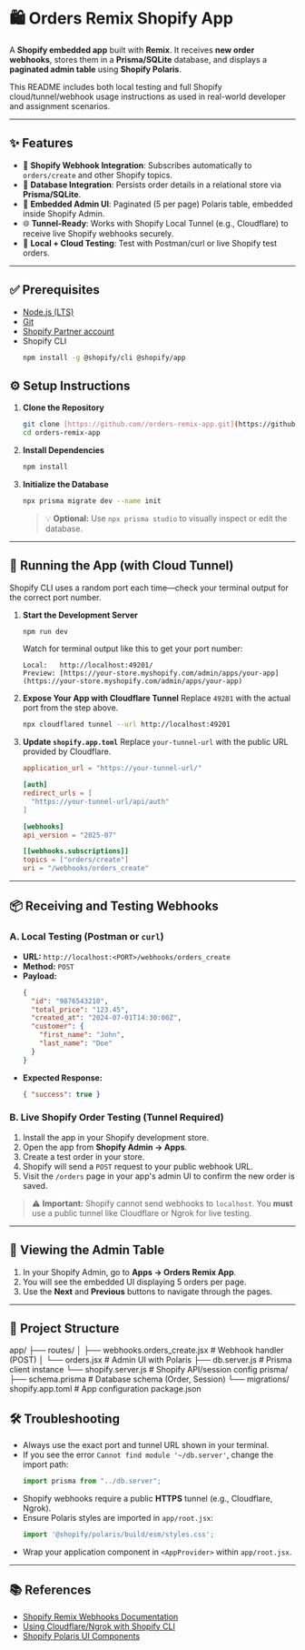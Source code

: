 # 🛍️ Orders Remix Shopify App

A **Shopify embedded app** built with **Remix**. It receives **new order webhooks**, stores them in a **Prisma/SQLite** database, and displays a **paginated admin table** using **Shopify Polaris**.

This README includes both local testing and full Shopify cloud/tunnel/webhook usage instructions as used in real-world developer and assignment scenarios.

---

## ✨ Features

- 🔔 **Shopify Webhook Integration**: Subscribes automatically to `orders/create` and other Shopify topics.
- 💾 **Database Integration**: Persists order details in a relational store via **Prisma/SQLite**.
- 🧭 **Embedded Admin UI**: Paginated (5 per page) Polaris table, embedded inside Shopify Admin.
- 🌐 **Tunnel-Ready**: Works with Shopify Local Tunnel (e.g., Cloudflare) to receive live Shopify webhooks securely.
- 🧪 **Local + Cloud Testing**: Test with Postman/curl or live Shopify test orders.

---

## ✅ Prerequisites

- [Node.js (LTS)](https://nodejs.org/)
- [Git](https://git-scm.com/)
- [Shopify Partner account](https://partners.shopify.com/)
- Shopify CLI  
  ```bash
  npm install -g @shopify/cli @shopify/app


## ⚙️ Setup Instructions

1.  **Clone the Repository**
    ```bash
    git clone [https://github.com//orders-remix-app.git](https://github.com//orders-remix-app.git)
    cd orders-remix-app
    ```

2.  **Install Dependencies**
    ```bash
    npm install
    ```

3.  **Initialize the Database**
    ```bash
    npx prisma migrate dev --name init
    ```
    > 💡 **Optional:** Use `npx prisma studio` to visually inspect or edit the database.

---

## 🚀 Running the App (with Cloud Tunnel)

Shopify CLI uses a random port each time—check your terminal output for the correct port number.

1.  **Start the Development Server**
    ```bash
    npm run dev
    ```
    Watch for terminal output like this to get your port number:
    ```
    Local:   http://localhost:49201/
    Preview: [https://your-store.myshopify.com/admin/apps/your-app](https://your-store.myshopify.com/admin/apps/your-app)
    ```

2.  **Expose Your App with Cloudflare Tunnel**
    Replace `49201` with the actual port from the step above.
    ```bash
    npx cloudflared tunnel --url http://localhost:49201
    ```

3.  **Update `shopify.app.toml`**
    Replace `your-tunnel-url` with the public URL provided by Cloudflare.
    ```toml
    application_url = "https://your-tunnel-url/"

    [auth]
    redirect_urls = [
      "https://your-tunnel-url/api/auth"
    ]

    [webhooks]
    api_version = "2025-07"

    [[webhooks.subscriptions]]
    topics = ["orders/create"]
    uri = "/webhooks/orders_create"
    ```

---

## 📦 Receiving and Testing Webhooks

### A. Local Testing (Postman or `curl`)

* **URL:** `http://localhost:<PORT>/webhooks/orders_create`
* **Method:** `POST`
* **Payload:**
    ```json
    {
      "id": "9876543210",
      "total_price": "123.45",
      "created_at": "2024-07-01T14:30:00Z",
      "customer": {
        "first_name": "John",
        "last_name": "Doe"
      }
    }
    ```
* **Expected Response:**
    ```json
    { "success": true }
    ```

### B. Live Shopify Order Testing (Tunnel Required)

1.  Install the app in your Shopify development store.
2.  Open the app from **Shopify Admin → Apps**.
3.  Create a test order in your store.
4.  Shopify will send a `POST` request to your public webhook URL.
5.  Visit the `/orders` page in your app's admin UI to confirm the new order is saved.

> ⚠️ **Important:** Shopify cannot send webhooks to `localhost`. You **must** use a public tunnel like Cloudflare or Ngrok for live testing.

---

## 🧮 Viewing the Admin Table

1.  In your Shopify Admin, go to **Apps → Orders Remix App**.
2.  You will see the embedded UI displaying 5 orders per page.
3.  Use the **Next** and **Previous** buttons to navigate through the pages.

---

## 📁 Project Structure

app/
├── routes/
│   ├── webhooks.orders_create.jsx  # Webhook handler (POST)
│   └── orders.jsx                  # Admin UI with Polaris
├── db.server.js                    # Prisma client instance
└── shopify.server.js               # Shopify API/session config
prisma/
├── schema.prisma                   # Database schema (Order, Session)
└── migrations/
shopify.app.toml                    # App configuration
package.json

## 🛠️ Troubleshooting

* Always use the exact port and tunnel URL shown in your terminal.
* If you see the error `Cannot find module '~/db.server'`, change the import path:
    ```javascript
    import prisma from "../db.server";
    ```
* Shopify webhooks require a public **HTTPS** tunnel (e.g., Cloudflare, Ngrok).
* Ensure Polaris styles are imported in `app/root.jsx`:
    ```javascript
    import '@shopify/polaris/build/esm/styles.css';
    ```
* Wrap your application component in `<AppProvider>` within `app/root.jsx`.

---

## 📚 References

* [Shopify Remix Webhooks Documentation](https://shopify.dev/docs/apps/tools/cli/webhooks)
* [Using Cloudflare/Ngrok with Shopify CLI](https://shopify.dev/docs/apps/tools/cli/process#sharing-your-app)
* [Shopify Polaris UI Components](https://polaris.shopify.com/)
